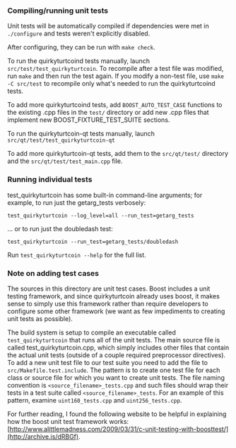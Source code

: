 ### Compiling/running unit tests

Unit tests will be automatically compiled if dependencies were met in `./configure`
and tests weren't explicitly disabled.

After configuring, they can be run with `make check`.

To run the quirkyturtcoind tests manually, launch `src/test/test_quirkyturtcoin`. To recompile
after a test file was modified, run `make` and then run the test again. If you
modify a non-test file, use `make -C src/test` to recompile only what's needed
to run the quirkyturtcoind tests.

To add more quirkyturtcoind tests, add `BOOST_AUTO_TEST_CASE` functions to the existing
.cpp files in the `test/` directory or add new .cpp files that
implement new BOOST_FIXTURE_TEST_SUITE sections.

To run the quirkyturtcoin-qt tests manually, launch `src/qt/test/test_quirkyturtcoin-qt`

To add more quirkyturtcoin-qt tests, add them to the `src/qt/test/` directory and
the `src/qt/test/test_main.cpp` file.

### Running individual tests

test_quirkyturtcoin has some built-in command-line arguments; for
example, to run just the getarg_tests verbosely:

    test_quirkyturtcoin --log_level=all --run_test=getarg_tests

... or to run just the doubledash test:

    test_quirkyturtcoin --run_test=getarg_tests/doubledash

Run `test_quirkyturtcoin --help` for the full list.

### Note on adding test cases

The sources in this directory are unit test cases.  Boost includes a
unit testing framework, and since quirkyturtcoin already uses boost, it makes
sense to simply use this framework rather than require developers to
configure some other framework (we want as few impediments to creating
unit tests as possible).

The build system is setup to compile an executable called `test_quirkyturtcoin`
that runs all of the unit tests.  The main source file is called
test_quirkyturtcoin.cpp, which simply includes other files that contain the
actual unit tests (outside of a couple required preprocessor
directives). To add a new unit test file to our test suite you need
to add the file to `src/Makefile.test.include`. The pattern is to
create one test file for each class or source file for which you want
to create unit tests.  The file naming convention is
`<source_filename>_tests.cpp` and such files should wrap their tests
in a test suite called `<source_filename>_tests`.  For an example of
this pattern, examine `uint160_tests.cpp` and `uint256_tests.cpp`.

For further reading, I found the following website to be helpful in
explaining how the boost unit test framework works:
[http://www.alittlemadness.com/2009/03/31/c-unit-testing-with-boosttest/](http://archive.is/dRBGf).
